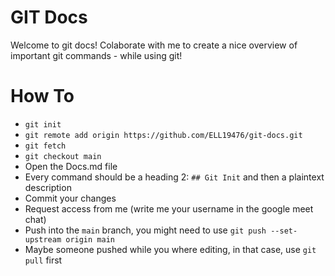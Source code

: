 # GIT Docs
Welcome to git docs! Colaborate with me to create a nice overview of important git commands - while using git!

# How To
- ```git init```
- ```git remote add origin https://github.com/ELL19476/git-docs.git```
- ```git fetch```
- ```git checkout main```
- Open the Docs.md file
- Every command should be a heading 2: ```## Git Init``` and then a plaintext description
- Commit your changes
- Request access from me (write me your username in the google meet chat)
- Push into the ```main``` branch, you might need to use ```git push --set-upstream origin main```
- Maybe someone pushed while you where editing, in that case, use ```git pull``` first
